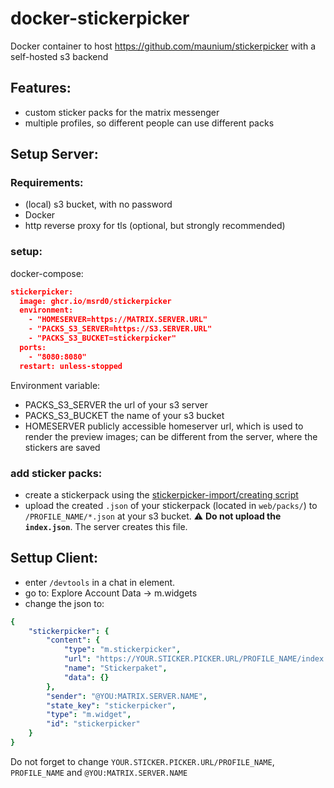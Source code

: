 # docker-stickerpicker
Docker container to host https://github.com/maunium/stickerpicker with a self-hosted s3 backend


## Features:
* custom sticker packs for the matrix messenger
* multiple profiles, so different people can use different packs


## Setup Server:

### Requirements:
* (local) s3 bucket, with no password
* Docker
* http reverse proxy for tls (optional, but strongly recommended)

### setup:
docker-compose:
```json
stickerpicker:
  image: ghcr.io/msrd0/stickerpicker
  environment:
    - "HOMESERVER=https://MATRIX.SERVER.URL"
    - "PACKS_S3_SERVER=https://S3.SERVER.URL"
    - "PACKS_S3_BUCKET=stickerpicker"
  ports:
    - "8080:8080"
  restart: unless-stopped
```
Environment variable:
* PACKS_S3_SERVER  the url of your s3 server
* PACKS_S3_BUCKET  the name of your s3 bucket
* HOMESERVER       publicly accessible homeserver url, which is used to render the preview images; can be different from the server, where the stickers are saved

### add sticker packs:
* create a stickerpack using the [stickerpicker-import/creating script](https://github.com/maunium/stickerpicker/wiki/Creating-packs)
* upload the created `.json` of your stickerpack (located in `web/packs/`) to `/PROFILE_NAME/*.json` at your s3 bucket. 
  ⚠️ **Do not upload the `index.json`**. The server creates this file.


## Settup Client:
* enter `/devtools` in a chat in element.
* go to: Explore Account Data -> m.widgets
* change the json to:
```yaml
{
	"stickerpicker": {
		"content": {
			"type": "m.stickerpicker",
			"url": "https://YOUR.STICKER.PICKER.URL/PROFILE_NAME/index.html?theme=$theme",
			"name": "Stickerpaket",
			"data": {}
		},
		"sender": "@YOU:MATRIX.SERVER.NAME",
		"state_key": "stickerpicker",
		"type": "m.widget",
		"id": "stickerpicker"
	}
}
```
Do not forget to change `YOUR.STICKER.PICKER.URL/PROFILE_NAME`, `PROFILE_NAME` and `@YOU:MATRIX.SERVER.NAME`
